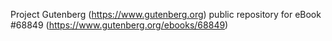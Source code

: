 Project Gutenberg (https://www.gutenberg.org) public repository for eBook #68849 (https://www.gutenberg.org/ebooks/68849)
